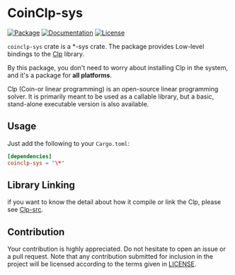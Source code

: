 # CoinClp-sys

[![Package][package-img]][package-url] [![Documentation][documentation-img]][documentation-url] [![License][license-img]][license-url]

`coinclp-sys` crate is a *-sys crate. The package provides Low-level bindings to the [Clp] library.

By this package, you don't need to worry about installing Clp in the system, and it's a package for **all platforms**.

Clp (Coin-or linear programming) is an open-source linear programming solver. It is primarily meant to be used as a callable library, but a basic, stand-alone executable version is also available.

## Usage

Just add the following to your `Cargo.toml`:

```toml
[dependencies]
coinclp-sys = "\*"
```

## Library Linking

if you want to know the detail about how it compile or link the Clp, please see [Clp-src].

## Contribution

Your contribution is highly appreciated. Do not hesitate to open an issue or a
pull request. Note that any contribution submitted for inclusion in the project
will be licensed according to the terms given in [LICENSE](license-url).

[Clp]: https://github.com/coin-or/Clp
[Clp-src]: https://github.com/Maroon502/clp-src

[documentation-img]: https://docs.rs/coinclp-sys/badge.svg
[documentation-url]: https://docs.rs/coinclp-sys
[package-img]: https://img.shields.io/crates/v/coinclp-sys.svg
[package-url]: https://crates.io/crates/coinclp-sys
[license-img]: https://img.shields.io/crates/l/coinclp-sys.svg
[license-url]: https://github.com/Maroon502/coinclp-sys/blob/master/LICENSE.md